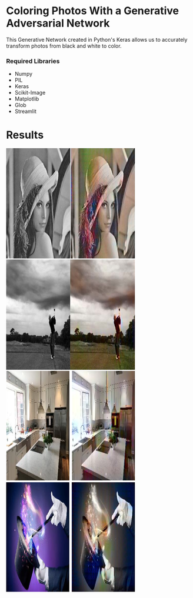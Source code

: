 # Coloring Photos With a Generative Adversarial Network

This Generative Network created in Python's Keras allows us to accurately transform photos from black and white to color.



### Required Libraries
- Numpy
- PIL
- Keras
- Scikit-Image
- Matplotlib
- Glob
- Streamlit


# Results
<img src="https://github.com/jmt0221/ColorGan/blob/master/images/woman_together.png" width="350" height="300">
<img src="https://github.com/jmt0221/ColorGan/blob/master/images/golf_together.png" width="350" height="300">
<img src="https://github.com/jmt0221/ColorGan/blob/master/images/kitchen_combined.png" width="350" height="300">
<img src="https://github.com/jmt0221/ColorGan/blob/master/images/magic_combined.png" width="350" height="300">
